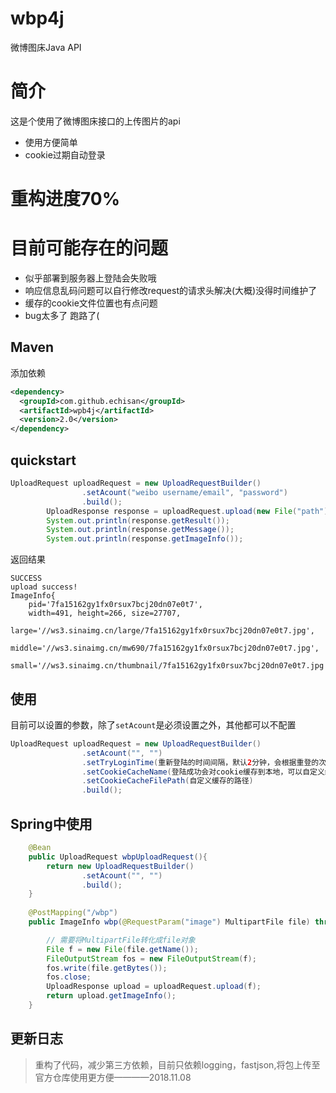 # wbp4j
微博图床Java API

# 简介
这是个使用了微博图床接口的上传图片的api
- 使用方便简单
- cookie过期自动登录

# 重构进度70%

# 目前可能存在的问题
- 似乎部署到服务器上登陆会失败哦
- 响应信息乱码问题可以自行修改request的请求头解决(大概)没得时间维护了
- 缓存的cookie文件位置也有点问题
- bug太多了 跑路了(

## Maven
添加依赖

```xml
<dependency>
  <groupId>com.github.echisan</groupId>
  <artifactId>wpb4j</artifactId>
  <version>2.0</version>
</dependency>
```

## quickstart

```java
UploadRequest uploadRequest = new UploadRequestBuilder()
                .setAcount("weibo username/email", "password")
                .build();
        UploadResponse response = uploadRequest.upload(new File("path"));
        System.out.println(response.getResult());
        System.out.println(response.getMessage());
        System.out.println(response.getImageInfo());
```

返回结果
```
SUCCESS
upload success!
ImageInfo{
    pid='7fa15162gy1fx0rsux7bcj20dn07e0t7',
    width=491, height=266, size=27707, 
    large='//ws3.sinaimg.cn/large/7fa15162gy1fx0rsux7bcj20dn07e0t7.jpg', 
    middle='//ws3.sinaimg.cn/mw690/7fa15162gy1fx0rsux7bcj20dn07e0t7.jpg', 
    small='//ws3.sinaimg.cn/thumbnail/7fa15162gy1fx0rsux7bcj20dn07e0t7.jpg'}
```

## 使用

目前可以设置的参数，除了`setAcount`是必须设置之外，其他都可以不配置
```java
UploadRequest uploadRequest = new UploadRequestBuilder()
                .setAcount("", "")
                .setTryLoginTime(重新登陆的时间间隔，默认2分钟，会根据重登的次数*间隔网上涨，直到登陆成功)
                .setCookieCacheName(登陆成功会对cookie缓存到本地，可以自定义缓存的名称)
                .setCookieCacheFilePath(自定义缓存的路径)
                .build();
```

## Spring中使用

```java
    @Bean
    public UploadRequest wbpUploadRequest(){
        return new UploadRequestBuilder()
                .setAcount("", "")
                .build();
    }
    
    @PostMapping("/wbp")
    public ImageInfo wbp(@RequestParam("image") MultipartFile file) throws IOException, Wbp4jException {

        // 需要将MultipartFile转化成file对象
        File f = new File(file.getName());
        FileOutputStream fos = new FileOutputStream(f);
        fos.write(file.getBytes());
        fos.close;
        UploadResponse upload = uploadRequest.upload(f);
        return upload.getImageInfo();
    }
```

## 更新日志
> 重构了代码，减少第三方依赖，目前只依赖logging，fastjson,将包上传至官方仓库使用更方便————2018.11.08


